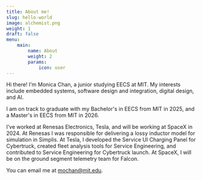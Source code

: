 ```yaml
---
title: About me!
slug: hello-world
image: alchemist.png
weight: 1 
draft: false
menu: 
    main:
        name: About
        weight: 2
        params:
            icon: user
---
```


Hi there! I'm Monica Chan, a junior studying EECS at MIT. 
My interests include embedded systems, software design and integration, digital design, and AI. 

I am on track to graduate with my Bachelor's in EECS from MIT in 2025, and a Master's in EECS from MIT in 2026. 

I’ve worked at Renesas Electronics, Tesla, and will be working at SpaceX in 2024. At Renesas I was responsible for delivering a lossy inductor model for simulation in Simplis. At Tesla, I developed the Service UI Charging Panel for Cybertruck, created fleet analysis tools for Service Engineering, and contributed to Service Engineering for Cybertruck launch. At SpaceX, I will be on the ground segment telemetry team for Falcon.

You can email me at mochan@mit.edu.